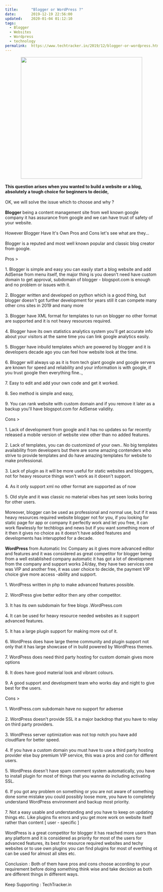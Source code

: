 ```yaml
---
title:		"Blogger or WordPress ?"
date:		2019-12-19 22:56:00
updated:	2020-01-04 01:12:10
tags: 
  - Blogger
  - Websites
  - Wordpress
  - technology	
permalink:	https://www.techtracker.in/2019/12/blogger-or-wordpress.html
---
```


<div><div class="separator" style="font-style: italic;"><div class="separator" style="clear: both; text-align: center;"><div class="separator" style="clear: both; text-align: center;">
  <a href="https://lh3.googleusercontent.com/-LIptHrIUZUQ/Xg-ZDf5RhPI/AAAAAAAAAeo/bauXwF_6qbwDdDQC54i8_b14Xf-Gv4WUACLcBGAsYHQ/s1600/1578080517962192-0.png" imageanchor="1" style="margin-left: 1em; margin-right: 1em;">
    <img border="0" src="https://lh3.googleusercontent.com/-LIptHrIUZUQ/Xg-ZDf5RhPI/AAAAAAAAAeo/bauXwF_6qbwDdDQC54i8_b14Xf-Gv4WUACLcBGAsYHQ/s1600/1578080517962192-0.png" width="400">
  </a>
</div></div></div></div><div><br></div><b>This question arises when you wanted to build a website or a blog, absolutely a tough choice for beginners to decide,&nbsp;</b><div><br></div><div>OK, we will solve the issue which to choose and why ?</div><div><br></div><div><b>Blogger</b> being a content management site from well known google company it has assurance from google and we can have trust of safety of your website.&nbsp;</div><div><br></div><div>However Blogger Have It's Own Pros and Cons let's see what are they...</div><div><br></div><div>Blogger is a reputed and most well known popular and classic blog creator from google.</div><div><br></div><div>Pros &gt;</div><div><br></div><div>1. Blogger is simple and easy you can easily start a blog website and add AdSense from menu itself, the major thing is you doesn't need have custom domain to get approval, subdomain of blogger - blogspot.com is enough and no problem or issues with it.</div><div><br></div><div>2. Blogger written and developed on python which is a good thing, but blogger doesn't got further development for years still it can compete many other cms sites in 2019 and many more</div><div><br></div><div>3. Blogger have XML format for templates to run on blogger no other format are supported and it is not heavy resources required.</div><div><br></div><div>4. Blogger have its own statistics analytics system you'll get accurate info about your visitors at the same time you can link google analytics easily.</div><div><br></div><div>5. Blogger have inbuild templates which are powered by blogger and it is developers decade ago you can feel how website look at the time.</div><div><br></div><div>6. Blogger will always up as it is from tech giant google and google servers are known for speed and reliability and your information is with google, if you trust google then everything fine..,</div><div><br></div><div>7. Easy to edit and add your own code and get it worked.</div><div><br></div><div>8. Seo method is simple and easy,&nbsp;</div><div><br></div><div>9. You can rank website with custom domain and if you remove it later as a backup you'll have blogspot.com for AdSense validity.</div><div><br></div><div>Cons &gt;</div><div><br></div><div>1. Lack of development from google and it has no updates so far recently released a mobile version of website view other than no added features.</div><div><br></div><div>2. Lack of templates, you can do customized of your own.. No big templates availability from developers but there are some amazing contenders who strive to provide templates and do have amazing templates for website to make professional.</div><div><br></div><div>3. Lack of plugin as it will be more useful for static websites and bloggers, not for heavy resource things won't work as it doesn't support.</div><div><br></div><div>4. As it only support xml no other format are supported as of now</div><div><br></div><div>5. Old style and it was classic no material vibes has yet seen looks boring for other users.</div><div><br></div><div>Moreover, blogger can be used as professional and normal use, but if it was heavy resources required website blogger not for you, if you looking for static page for app or company it perfectly work and let you free, it can work flawlessly for techblogs and news but if you want something more of it then it gives no choice as it doesn't have added features and developments has interuppted for a decade.</div><div><br></div><div><b>WordPress</b> from Automatic Inc Company as it gives more advanced editor and features and it was considered as great competitor for blogger being from a well established company automatic it has got a lot of development from the company and support works 24/day, they have two services one was VIP and another free, it was user choice to decide, the payment VIP choice give more access -ability and support.</div><div><br></div><div>1. WordPress written in php to make advanced features possible.</div><div><br></div><div>2. WordPress give better editor then any other competitor.</div><div><br></div><div>3. It has its own subdomain for free blogs .WordPress.com&nbsp;</div><div><br></div><div>4. It can be used for heavy resource needed websites as it support advanced features.</div><div><br></div><div>5. It has a large plugin support for making more out of it.</div><div><br></div><div>6. WordPress does have large theme community and plugin support not only that it has large showcase of in build powered by WordPress themes.</div><div><br></div><div>7. WordPress does need third party hosting for custom domain gives more options&nbsp;</div><div><br></div><div>8. It does have good material look and vibrant colours.</div><div><br></div><div>9. A good support and development team who works day and night to give best for the users.</div><div><br></div><div>Cons &gt;</div><div><br></div><div>1. WordPress.com subdomain have no support for adsense</div><div><br></div><div>2. WordPress doesn't provide SSL it a major backdrop that you have to relay on third party providers.</div><div><br></div><div>3. WordPress server optimization was not top notch you have add cloudflare for better speed.</div><div><br></div><div>4. If you have a custom domain you must have to use a third party hosting provider else buy premium VIP service, this was a pros and con for different users.</div><div><br></div><div>5. WordPress doesn't have spam comment system automatically, you have to install plugin for most of things that you wanna do including activating SSL.</div><div><br></div><div>6. If you got any problem on something or you are not aware of something done some mistake you could possibly loose more, you have to completely understand WordPress environment and backup most priority.</div><div><br></div><div>7. Not a easy usable and understanding and you have to keep on updating things etc. Like plugins fix errors and you get more work on website itself rather than content [ user - specific ]</div><div><br></div><div>WordPress is a great competitor for blogger it has reached more users than any platform and it is considered as priority for most of the users for advanced features, its best for resource required websites and techy websites or to use own plugins you can find plugins for most of everthing ot can be used for almost all sites etc.</div><div><br></div><div>Conclusion : Both of them have pros and cons choose according to your requirement before doing something think wise and take decision as both are different things in different ways.</div><div><br></div><div>Keep Supporting : TechTracker.in</div>
<!-- no comments on this post -->